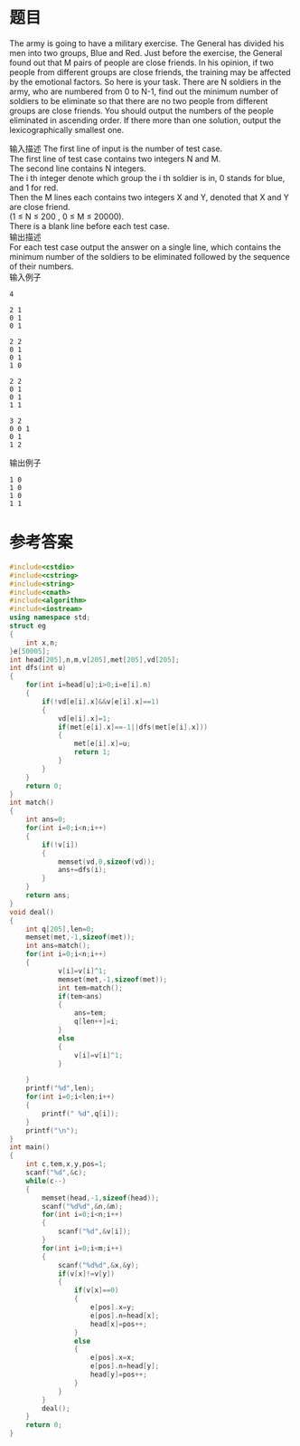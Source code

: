 # 题目
The army is going to have a military exercise. The General has divided his men into two groups, Blue and Red. Just before the exercise, the General found out that M pairs of people are close friends. In his opinion, if two people from different groups are close friends, the training may be affected by the emotional factors. So here is your task. There are N soldiers in the army, who are numbered from 0 to N-1, find out the minimum number of soldiers to be eliminate so that there are no two people from different groups are close friends. You should output the numbers of the people eliminated in ascending order. If there more than one solution, output the lexicographically smallest one.

输入描述
The first line of input is the number of test case.<br>
The first line of test case contains two integers N and M.<br>
The second line contains N integers.<br>
The i th integer denote which group the i th soldier is in, 0 stands for blue, and 1 for red.<br>
Then the M lines each contains two integers X and Y, denoted that X and Y are close friend.<br>
(1 ≤ N ≤ 200 , 0 ≤ M ≤ 20000).<br>
There is a blank line before each test case.<br>
输出描述<br>
For each test case output the answer on a single line, which contains the minimum number of the soldiers to be eliminated followed by the sequence of their numbers.<br>
输入例子
```
4

2 1
0 1
0 1

2 2
0 1
0 1
1 0

2 2
0 1
0 1
1 1

3 2
0 0 1
0 1
1 2
```
输出例子
```
1 0
1 0
1 0
1 1
```
# 参考答案
```c++
#include<cstdio>
#include<cstring>
#include<string>
#include<cmath>
#include<algorithm>
#include<iostream>
using namespace std;
struct eg
{
	int x,n;
}e[50005];
int head[205],n,m,v[205],met[205],vd[205];
int dfs(int u)
{
	for(int i=head[u];i>0;i=e[i].n)
	{
		if(!vd[e[i].x]&&v[e[i].x]==1)
		{
			vd[e[i].x]=1;
			if(met[e[i].x]==-1||dfs(met[e[i].x]))
			{
				met[e[i].x]=u;
				return 1;
			}
		}
	}
	return 0;
}
int match()
{
	int ans=0;
	for(int i=0;i<n;i++)
	{
		if(!v[i])
		{
			memset(vd,0,sizeof(vd));
			ans+=dfs(i);
		}
	}
	return ans;
}
void deal()
{
	int q[205],len=0;
	memset(met,-1,sizeof(met));
	int ans=match();
	for(int i=0;i<n;i++)
	{
			v[i]=v[i]^1;
			memset(met,-1,sizeof(met));
			int tem=match();
			if(tem<ans)
			{
				ans=tem;
				q[len++]=i;
			}
			else
			{
				v[i]=v[i]^1;
			}

	}
	printf("%d",len);
	for(int i=0;i<len;i++)
	{
		printf(" %d",q[i]);
	}
	printf("\n");
}
int main()
{
	int c,tem,x,y,pos=1;
	scanf("%d",&c);
	while(c--)
	{
		memset(head,-1,sizeof(head));
		scanf("%d%d",&n,&m);
		for(int i=0;i<n;i++)
		{
			scanf("%d",&v[i]);
		}
		for(int i=0;i<m;i++)
		{
			scanf("%d%d",&x,&y);
			if(v[x]!=v[y])
			{
				if(v[x]==0)
				{
					e[pos].x=y;
					e[pos].n=head[x];
					head[x]=pos++;
				}
				else
				{
					e[pos].x=x;
					e[pos].n=head[y];
					head[y]=pos++;
				}
			}
		}
		deal();
	}
	return 0;
}
